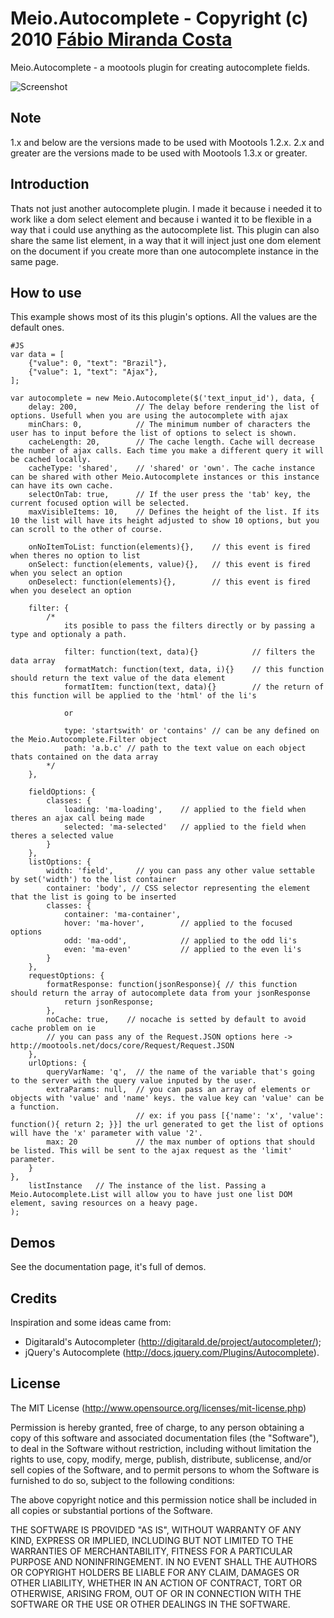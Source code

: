 Meio.Autocomplete - Copyright (c) 2010 [Fábio Miranda Costa](http://meiocodigo.com/)
====================================================================================

Meio.Autocomplete - a mootools plugin for creating autocomplete fields.

![Screenshot](http://github.com/fabiomcosta/mootools-meio-autocomplete/raw/master/Assets/image_forge.png)

Note
----

1.x and below are the versions made to be used with Mootools 1.2.x.
2.x and greater are the versions made to be used with Mootools 1.3.x or greater.

Introduction
------------

Thats not just another autocomplete plugin.
I made it because i needed it to work like a dom select element and because i wanted it to be flexible in a way that i could use anything as the autocomplete list.
This plugin can also share the same list element, in a way that it will inject just one dom element on the document if you create more than one autocomplete instance in the same page.

How to use
----------

This example shows most of its this plugin's options. All the values are the default ones.

    #JS
    var data = [
        {"value": 0, "text": "Brazil"},
        {"value": 1, "text": "Ajax"},
    ];

    var autocomplete = new Meio.Autocomplete($('text_input_id'), data, {
        delay: 200,             // The delay before rendering the list of options. Usefull when you are using the autocomplete with ajax
        minChars: 0,            // The minimum number of characters the user has to input before the list of options to select is shown.
        cacheLength: 20,        // The cache length. Cache will decrease the number of ajax calls. Each time you make a different query it will be cached locally.
        cacheType: 'shared',    // 'shared' or 'own'. The cache instance can be shared with other Meio.Autocomplete instances or this instance can have its own cache.
        selectOnTab: true,      // If the user press the 'tab' key, the current focused option will be selected.
        maxVisibleItems: 10,    // Defines the height of the list. If its 10 the list will have its height adjusted to show 10 options, but you can scroll to the other of course.

        onNoItemToList: function(elements){},    // this event is fired when theres no option to list
        onSelect: function(elements, value){},   // this event is fired when you select an option
        onDeselect: function(elements){},        // this event is fired when you deselect an option

        filter: {
            /*
                its posible to pass the filters directly or by passing a type and optionaly a path.

                filter: function(text, data){}            // filters the data array
                formatMatch: function(text, data, i){}    // this function should return the text value of the data element
                formatItem: function(text, data){}        // the return of this function will be applied to the 'html' of the li's

                or

                type: 'startswith' or 'contains' // can be any defined on the Meio.Autocomplete.Filter object
                path: 'a.b.c' // path to the text value on each object thats contained on the data array
            */
        },

        fieldOptions: {
            classes: {
                loading: 'ma-loading',    // applied to the field when theres an ajax call being made
                selected: 'ma-selected'   // applied to the field when theres a selected value
            }
        },
        listOptions: {
            width: 'field',     // you can pass any other value settable by set('width') to the list container
            container: 'body', // CSS selector representing the element that the list is going to be inserted
            classes: {
                container: 'ma-container',
                hover: 'ma-hover',        // applied to the focused options
                odd: 'ma-odd',            // applied to the odd li's
                even: 'ma-even'           // applied to the even li's
            }
        },
        requestOptions: {
            formatResponse: function(jsonResponse){ // this function should return the array of autocomplete data from your jsonResponse
                return jsonResponse;
            },
            noCache: true,    // nocache is setted by default to avoid cache problem on ie
            // you can pass any of the Request.JSON options here -> http://mootools.net/docs/core/Request/Request.JSON
        },
        urlOptions: {
            queryVarName: 'q',  // the name of the variable that's going to the server with the query value inputed by the user.
            extraParams: null,  // you can pass an array of elements or objects with 'value' and 'name' keys. the value key can 'value' can be a function.
                                // ex: if you pass [{'name': 'x', 'value': function(){ return 2; }}] the url generated to get the list of options will have the 'x' parameter with value '2'.
            max: 20             // the max number of options that should be listed. This will be sent to the ajax request as the 'limit' parameter.
        }
    },
        listInstance   // The instance of the list. Passing a Meio.Autocomplete.List will allow you to have just one list DOM element, saving resources on a heavy page.
    );

Demos
-----

See the documentation page, it's full of demos.

Credits
-------

Inspiration and some ideas came from:

* Digitarald's Autocompleter (http://digitarald.de/project/autocompleter/);
* jQuery's Autocomplete (http://docs.jquery.com/Plugins/Autocomplete).

License
-------

The MIT License (http://www.opensource.org/licenses/mit-license.php)

Permission is hereby granted, free of charge, to any person
obtaining a copy of this software and associated documentation
files (the "Software"), to deal in the Software without
restriction, including without limitation the rights to use,
copy, modify, merge, publish, distribute, sublicense, and/or sell
copies of the Software, and to permit persons to whom the
Software is furnished to do so, subject to the following
conditions:

The above copyright notice and this permission notice shall be
included in all copies or substantial portions of the Software.

THE SOFTWARE IS PROVIDED "AS IS", WITHOUT WARRANTY OF ANY KIND,
EXPRESS OR IMPLIED, INCLUDING BUT NOT LIMITED TO THE WARRANTIES
OF MERCHANTABILITY, FITNESS FOR A PARTICULAR PURPOSE AND
NONINFRINGEMENT. IN NO EVENT SHALL THE AUTHORS OR COPYRIGHT
HOLDERS BE LIABLE FOR ANY CLAIM, DAMAGES OR OTHER LIABILITY,
WHETHER IN AN ACTION OF CONTRACT, TORT OR OTHERWISE, ARISING
FROM, OUT OF OR IN CONNECTION WITH THE SOFTWARE OR THE USE OR
OTHER DEALINGS IN THE SOFTWARE.
